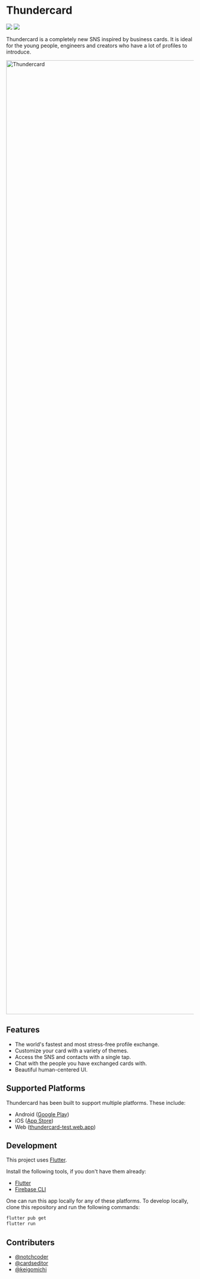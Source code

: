 # Thundercard

![](https://badgen.net/github/checks/Dev-roll/thundercard/main)
![](https://badgen.net/github/release/Dev-roll/thundercard)

Thundercard is a completely new SNS inspired by business cards. It is ideal for the young people, engineers and creators who have a lot of profiles to introduce.

<a href="https://thundercard.gajeroll.com" target="_blank" rel="noreferrer">
  <img width="2560" alt="Thundercard" src="https://user-images.githubusercontent.com/79978827/202828236-809fb30e-9d46-46aa-87da-18882e1f35b1.png">
</a>

## Features

- The world's fastest and most stress-free profile exchange.
- Customize your card with a variety of themes.
- Access the SNS and contacts with a single tap.
- Chat with the people you have exchanged cards with.
- Beautiful human-centered UI.

## Supported Platforms

Thundercard has been built to support multiple platforms. These include:

- Android ([Google Play](https://play.google.com/store/apps/details?id=app.web.thundercard))
- iOS ([App Store](https://apps.apple.com/us/app/thundercard/id6444392874))
- Web ([thundercard-test.web.app](https://thundercard-test.web.app))

## Development

This project uses [Flutter](https://flutter.dev).

Install the following tools, if you don't have them already:

- [Flutter](https://flutter.dev/docs/get-started/install)
- [Firebase CLI](https://firebase.google.com/docs/cli#install_the_firebase_cli)

One can run this app locally for any of these platforms.
To develop locally, clone this repository and run the following commands:

```bash
flutter pub get
flutter run
```

## Contributers

- [@notchcoder](https://github.com/notchcoder)
- [@cardseditor](https://github.com/cardseditor)
- [@keigomichi](https://github.com/keigomichi)

